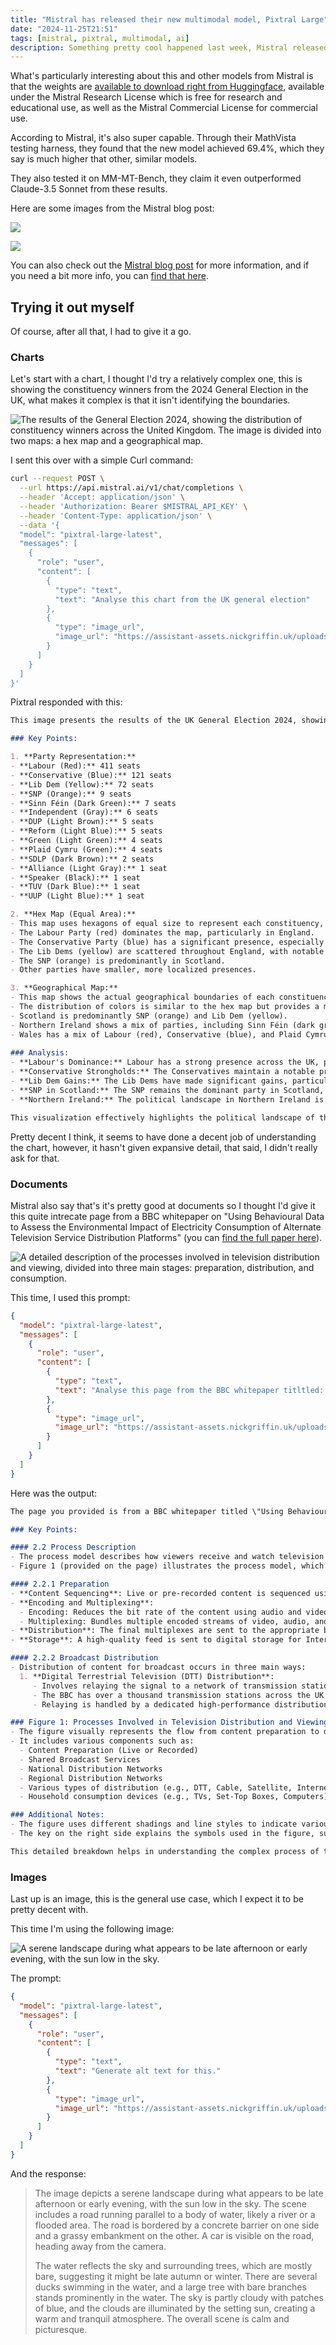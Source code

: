 ```yaml
---
title: "Mistral has released their new multimodal model, Pixtral Large"
date: "2024-11-25T21:51"
tags: [mistral, pixtral, multimodal, ai]
description: Something pretty cool happened last week, Mistral released their new multimodal model, Pixtral Large. Built on top of Mistral Large 2, it is a new, 124B open-weights model that is capable of understanding documents, charts and natural images according to Mistral. Not only that, but it also supports the functionality of the Mistral Large 2 model.
---
```


What's particularly interesting about this and other models from Mistral is that the weights are [available to download right from Huggingface](https://huggingface.co/mistralai/Pixtral-Large-Instruct-2411), available under the Mistral Research License which is free for research and educational use, as well as the Mistral Commercial License for commercial use.

According to Mistral, it's also super capable. Through their MathVista testing harness, they found that the new model achieved 69.4%, which they say is much higher that other, similar models.

They also tested it on MM-MT-Bench, they claim it even outperformed Claude-3.5 Sonnet from these results.

Here are some images from the Mistral blog post:

![](https://mistral.ai/images/news/pixtral-large/pixtral-large-main-table.png)

![](https://mistral.ai/images/news/pixtral-large/pixtral-large-header-fig.png)

You can also check out the [Mistral blog post](https://mistral.ai/news/pixtral-large/) for more information, and if you need a bit more info, you can [find that here](https://docs.mistral.ai/capabilities/vision/).

## Trying it out myself

Of course, after all that, I had to give it a go.

### Charts

Let's start with a chart, I thought I'd try a relatively complex one, this is showing the constituency winners from the 2024 General Election in the UK, what makes it complex is that it isn't identifying the boundaries.

![The results of the General Election 2024, showing the distribution of constituency winners across the United Kingdom. The image is divided into two maps: a hex map and a geographical map.](https://assistant-assets.nickgriffin.uk/uploads/82a2eee9-001b-4e70-9bfa-7c5179b4c03b.png)

I sent this over with a simple Curl command:

```bash
curl --request POST \
  --url https://api.mistral.ai/v1/chat/completions \
  --header 'Accept: application/json' \
  --header 'Authorization: Bearer $MISTRAL_API_KEY' \
  --header 'Content-Type: application/json' \
  --data '{
  "model": "pixtral-large-latest",
  "messages": [
    {
      "role": "user",
      "content": [
        {
          "type": "text",
          "text": "Analyse this chart from the UK general election"
        },
        {
          "type": "image_url",
          "image_url": "https://assistant-assets.nickgriffin.uk/uploads/82a2eee9-001b-4e70-9bfa-7c5179b4c03b.png"
        }
      ]
    }
  ]
}'
```

Pixtral responded with this:

```markdown
This image presents the results of the UK General Election 2024, showing the winning parties in each constituency after all 650 seats have been declared. The results are displayed in two different formats: a hex map (equal area) and a geographical map.

### Key Points:

1. **Party Representation:**
- **Labour (Red):** 411 seats
- **Conservative (Blue):** 121 seats
- **Lib Dem (Yellow):** 72 seats
- **SNP (Orange):** 9 seats
- **Sinn Féin (Dark Green):** 7 seats
- **Independent (Gray):** 6 seats
- **DUP (Light Brown):** 5 seats
- **Reform (Light Blue):** 5 seats
- **Green (Light Green):** 4 seats
- **Plaid Cymru (Green):** 4 seats
- **SDLP (Dark Brown):** 2 seats
- **Alliance (Light Gray):** 1 seat
- **Speaker (Black):** 1 seat
- **TUV (Dark Blue):** 1 seat
- **UUP (Light Blue):** 1 seat

2. **Hex Map (Equal Area):**
- This map uses hexagons of equal size to represent each constituency, providing a visual representation where each constituency has the same visual weight regardless of geographical size.
- The Labour Party (red) dominates the map, particularly in England.
- The Conservative Party (blue) has a significant presence, especially in the southern and central regions of England.
- The Lib Dems (yellow) are scattered throughout England, with notable clusters.
- The SNP (orange) is predominantly in Scotland.
- Other parties have smaller, more localized presences.

3. **Geographical Map:**
- This map shows the actual geographical boundaries of each constituency.
- The distribution of colors is similar to the hex map but provides a more accurate geographical context.
- Scotland is predominantly SNP (orange) and Lib Dem (yellow).
- Northern Ireland shows a mix of parties, including Sinn Féin (dark green), DUP (light brown), and others.
- Wales has a mix of Labour (red), Conservative (blue), and Plaid Cymru (green).
  
### Analysis:
- **Labour's Dominance:** Labour has a strong presence across the UK, particularly in England, indicating a significant victory in this election.
- **Conservative Strongholds:** The Conservatives maintain a notable presence, especially in the southern and central regions of England.
- **Lib Dem Gains:** The Lib Dems have made significant gains, particularly in Scotland and parts of England.
- **SNP in Scotland:** The SNP remains the dominant party in Scotland, though with some competition from the Lib Dems.
- **Northern Ireland:** The political landscape in Northern Ireland is diverse, with multiple parties sharing the seats.

This visualization effectively highlights the political landscape of the UK following the 2024 General Election, showing the distribution of power among various political parties.
```

Pretty decent I think, it seems to have done a decent job of understanding the chart, however, it hasn't given expansive detail, that said, I didn't really ask for that.

### Documents

Mistral also say that's it's pretty good at documents so I thought I'd give it this quite intrecate page from a BBC whitepaper on "Using Behavioural Data to Assess the Environmental Impact of Electricity Consumption of Alternate Television Service Distribution Platforms" (you can [find the full paper here](https://downloads.bbc.co.uk/rd/pubs/whp/whp-pdf-files/WHP372.pdf)).

![A detailed description of the processes involved in television distribution and viewing, divided into three main stages: preparation, distribution, and consumption.](https://assistant-assets.nickgriffin.uk/uploads/WHP372.png)

This time, I used this prompt:

```json
{
  "model": "pixtral-large-latest",
  "messages": [
    {
      "role": "user",
      "content": [
        {
          "type": "text",
          "text": "Analyse this page from the BBC whitepaper titltled: Using Behavioural Data to Assess the Environmental Impact of Electricity Consumption of Alternate Television Service Distribution Platforms"
        },
        {
          "type": "image_url",
          "image_url": "https://assistant-assets.nickgriffin.uk/uploads/WHP372.png"
        }
      ]
    }
  ]
}
```

Here was the output:

```markdown
The page you provided is from a BBC whitepaper titled \"Using Behavioural Data to Assess the Environmental Impact of Electricity Consumption of Alternate Television Service Distribution Platforms.\" This specific section, labeled \"2.2 Process Description,\" outlines the process model for television content distribution and consumption, breaking it down into three main stages: preparation, distribution, and consumption.

### Key Points:

#### 2.2 Process Description
- The process model describes how viewers receive and watch television content.
- Figure 1 (provided on the page) illustrates the process model, which includes three stages: preparation, distribution, and consumption.

#### 2.2.1 Preparation
- **Content Sequencing**: Live or pre-recorded content is sequenced using digital equipment for playout.
- **Encoding and Multiplexing**: 
  - Encoding: Reduces the bit rate of the content using audio and video compression techniques.
  - Multiplexing: Bundles multiple encoded streams of video, audio, and data together before distribution.
- **Distribution**: The final multiplexes are sent to the appropriate broadcast distribution infrastructure.
- **Storage**: A high-quality feed is sent to digital storage for Internet distribution. In the BBC's case, this storage is cloud-based and hosted by Amazon Web Services (AWS).

#### 2.2.2 Broadcast Distribution
- Distribution of content for broadcast occurs in three main ways:
  1. **Digital Terrestrial Television (DTT) Distribution**:
     - Involves relaying the signal to a network of transmission stations across the service area.
     - The BBC has over a thousand transmission stations across the UK.
     - Relaying is handled by a dedicated high-performance distribution network.

### Figure 1: Processes Involved in Television Distribution and Viewing
- The figure visually represents the flow from content preparation to distribution and finally to consumption.
- It includes various components such as:
  - Content Preparation (Live or Recorded)
  - Shared Broadcast Services
  - National Distribution Networks
  - Regional Distribution Networks
  - Various types of distribution (e.g., DTT, Cable, Satellite, Internet)
  - Household consumption devices (e.g., TVs, Set-Top Boxes, Computers)

### Additional Notes:
- The figure uses different shadings and line styles to indicate various types of distribution and data flow.
- The key on the right side explains the symbols used in the figure, such as different types of distribution networks and data flows.

This detailed breakdown helps in understanding the complex process of television content distribution and the various stages and technologies involved.
```

### Images

Last up is an image, this is the general use case, which I expect it to be pretty decent with.

This time I'm using the following image:

![A serene landscape during what appears to be late afternoon or early evening, with the sun low in the sky.](https://assistant-assets.nickgriffin.uk/uploads/54164645203_554bc9c357_c.jpg)

The prompt:

```json
{
  "model": "pixtral-large-latest",
  "messages": [
    {
      "role": "user",
      "content": [
        {
          "type": "text",
          "text": "Generate alt text for this."
        },
        {
          "type": "image_url",
          "image_url": "https://assistant-assets.nickgriffin.uk/uploads/54164645203_554bc9c357_c.jpg"
        }
      ]
    }
  ]
}
```

And the response:

> The image depicts a serene landscape during what appears to be late afternoon or early evening, with the sun low in the sky. The scene includes a road running parallel to a body of water, likely a river or a flooded area. The road is bordered by a concrete barrier on one side and a grassy embankment on the other. A car is visible on the road, heading away from the camera.
>
>The water reflects the sky and surrounding trees, which are mostly bare, suggesting it might be late autumn or winter. There are several ducks swimming in the water, and a large tree with bare branches stands prominently in the water. The sky is partly cloudy with patches of blue, and the clouds are illuminated by the setting sun, creating a warm and tranquil atmosphere. The overall scene is calm and picturesque.
